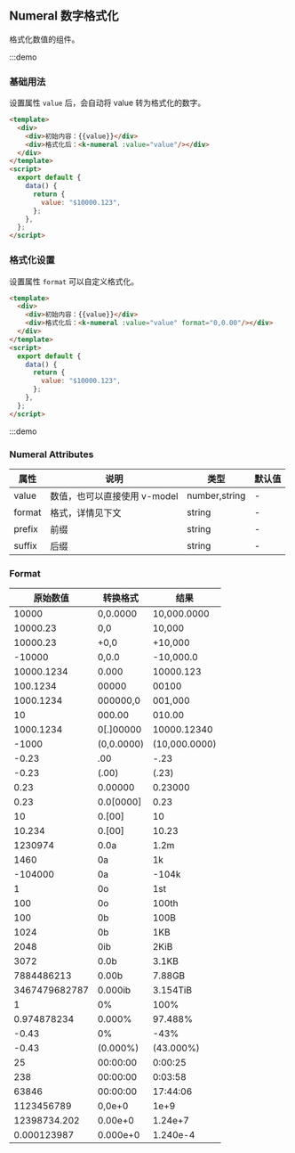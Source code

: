 ## Numeral 数字格式化

格式化数值的组件。

:::demo

### 基础用法

设置属性 `value` 后，会自动将 value 转为格式化的数字。

```html
<template>
  <div>
    <div>初始内容：{{value}}</div>
    <div>格式化后：<k-numeral :value="value"/></div>
  </div>
</template>
<script>
  export default {
    data() {
      return {
        value: "$10000.123",
      };
    },
  };
</script>
```

### 格式化设置

设置属性 `format` 可以自定义格式化。

```html
<template>
  <div>
    <div>初始内容：{{value}}</div>
    <div>格式化后：<k-numeral :value="value" format="0,0.00"/></div>
  </div>
</template>
<script>
  export default {
    data() {
      return {
        value: "$10000.123",
      };
    },
  };
</script>
```

:::demo

### Numeral Attributes

| 属性   | 说明                         | 类型          | 默认值 |
| ------ | ---------------------------- | ------------- | ------ |
| value  | 数值，也可以直接使用 v-model | number,string | -      |
| format | 格式，详情见下文             | string        | -      |
| prefix | 前缀                         | string        | -      |
| suffix | 后缀                         | string        | -      |

### Format

| 原始数值      | 转换格式   | 结果          |
| ------------- | ---------- | ------------- |
| 10000         | 0,0.0000   | 10,000.0000   |
| 10000.23      | 0,0        | 10,000        |
| 10000.23      | +0,0       | +10,000       |
| -10000        | 0,0.0      | -10,000.0     |
| 10000.1234    | 0.000      | 10000.123     |
| 100.1234      | 00000      | 00100         |
| 1000.1234     | 000000,0   | 001,000       |
| 10            | 000.00     | 010.00        |
| 1000.1234     | 0[.]00000  | 10000.12340   |
| -1000         | (0,0.0000) | (10,000.0000) |
| -0.23         | .00        | -.23          |
| -0.23         | (.00)      | (.23)         |
| 0.23          | 0.00000    | 0.23000       |
| 0.23          | 0.0[0000]  | 0.23          |
| 10            | 0.[00]     | 10            |
| 10.234        | 0.[00]     | 10.23         |
| 1230974       | 0.0a       | 1.2m          |
| 1460          | 0a         | 1k            |
| -104000       | 0a         | -104k         |
| 1             | 0o         | 1st           |
| 100           | 0o         | 100th         |
| 100           | 0b         | 100B          |
| 1024          | 0b         | 1KB           |
| 2048          | 0ib        | 2KiB          |
| 3072          | 0.0b       | 3.1KB         |
| 7884486213    | 0.00b      | 7.88GB        |
| 3467479682787 | 0.000ib    | 3.154TiB      |
| 1             | 0%         | 100%          |
| 0.974878234   | 0.000%     | 97.488%       |
| -0.43         | 0%         | -43%          |
| -0.43         | (0.000%)   | (43.000%)     |
| 25            | 00:00:00   | 0:00:25       |
| 238           | 00:00:00   | 0:03:58       |
| 63846         | 00:00:00   | 17:44:06      |
| 1123456789    | 0,0e+0     | 1e+9          |
| 12398734.202  | 0.00e+0    | 1.24e+7       |
| 0.000123987   | 0.000e+0   | 1.240e-4      |
